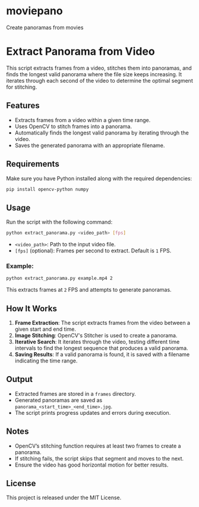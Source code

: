 # moviepano
Create panoramas from movies
# Extract Panorama from Video

This script extracts frames from a video, stitches them into panoramas, and finds the longest valid panorama where the file size keeps increasing. It iterates through each second of the video to determine the optimal segment for stitching.

## Features
- Extracts frames from a video within a given time range.
- Uses OpenCV to stitch frames into a panorama.
- Automatically finds the longest valid panorama by iterating through the video.
- Saves the generated panorama with an appropriate filename.

## Requirements
Make sure you have Python installed along with the required dependencies:

```bash
pip install opencv-python numpy
```

## Usage
Run the script with the following command:

```bash
python extract_panorama.py <video_path> [fps]
```

- `<video_path>`: Path to the input video file.
- `[fps]` (optional): Frames per second to extract. Default is `1` FPS.

### Example:
```bash
python extract_panorama.py example.mp4 2
```
This extracts frames at `2` FPS and attempts to generate panoramas.

## How It Works
1. **Frame Extraction**: The script extracts frames from the video between a given start and end time.
2. **Image Stitching**: OpenCV's Stitcher is used to create a panorama.
3. **Iterative Search**: It iterates through the video, testing different time intervals to find the longest sequence that produces a valid panorama.
4. **Saving Results**: If a valid panorama is found, it is saved with a filename indicating the time range.

## Output
- Extracted frames are stored in a `frames` directory.
- Generated panoramas are saved as `panorama_<start_time>_<end_time>.jpg`.
- The script prints progress updates and errors during execution.

## Notes
- OpenCV’s stitching function requires at least two frames to create a panorama.
- If stitching fails, the script skips that segment and moves to the next.
- Ensure the video has good horizontal motion for better results.

## License
This project is released under the MIT License.

